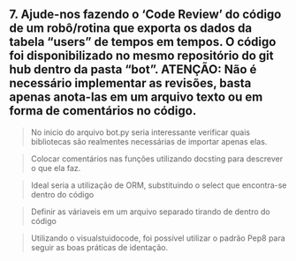 ## 7. Ajude-nos fazendo o ‘Code Review’ do código de um robô/rotina que exporta os dados da tabela “users” de tempos em tempos. O código foi disponibilizado no mesmo repositório do git hub dentro da pasta “bot”. ATENÇÃO: Não é necessário implementar as revisões, basta apenas anota-las em um arquivo texto ou em forma de comentários no código.

> No inicio do arquivo bot.py seria interessante verificar quais bibliotecas são realmentes necessárias de importar apenas elas. 

> Colocar comentários nas funções utilizando docsting para descrever o que ela faz. 

> Ideal seria a utilização de ORM, substituindo o select que encontra-se dentro do código 

> Definir as váriaveis em um arquivo separado tirando de dentro do código 

> Utilizando o visualstuidocode, foi possível  utilizar o padrão Pep8 para seguir as boas práticas de identação. 